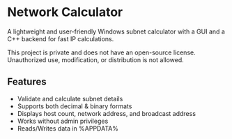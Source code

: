 # Network Calculator

A lightweight and user-friendly Windows subnet calculator with a GUI and a C++ backend for fast IP calculations.

This project is private and does not have an open-source license. Unauthorized use, modification, or distribution is not allowed.

## Features

- Validate and calculate subnet details
- Supports both decimal & binary formats
- Displays host count, network address, and broadcast address
-  Works without admin privileges
- Reads/Writes data in %APPDATA%
